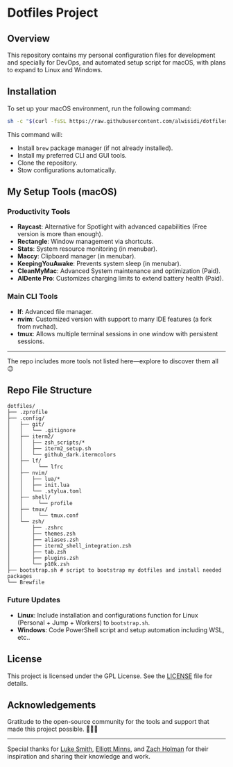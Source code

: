 # Dotfiles Project

## Overview
This repository contains my personal configuration files for development and specially for DevOps, and automated setup script for macOS, with plans to expand to Linux and Windows.

## Installation
To set up your macOS environment, run the following command:
```bash
sh -c "$(curl -fsSL https://raw.githubusercontent.com/alwisidi/dotfiles/main/bootstrap.sh)"
```
This command will:
- Install `brew` package manager (if not already installed).
- Install my preferred CLI and GUI tools.
- Clone the repository.
- Stow configurations automatically.

## My Setup Tools (macOS)
### Productivity Tools
- **Raycast**: Alternative for Spotlight with advanced capabilities (Free version is more than enough).
- **Rectangle**: Window management via shortcuts.
- **Stats**: System resource monitoring (in menubar).
- **Maccy**: Clipboard manager (in menubar).
- **KeepingYouAwake**: Prevents system sleep (in menubar).
- **CleanMyMac**: Advanced System maintenance and optimization (Paid).
- **AlDente Pro**: Customizes charging limits to extend battery health (Paid).

### Main CLI Tools
- **lf**: Advanced file manager.
- **nvim**: Customized version with support to many IDE features (a fork from nvchad).
- **tmux**: Allows multiple terminal sessions in one window with persistent sessions.

---
The repo includes more tools not listed here—explore to discover them all 😉


## Repo File Structure
```
dotfiles/
├── .zprofile
├── .config/
│   ├── git/
│   │   └── .gitignore
│   ├── iterm2/
│   │   ├── zsh_scripts/*
│   │   ├── iterm2_setup.sh
│   │   └── github_dark.itermcolors
│   ├── lf/
│   │     └── lfrc
│   ├── nvim/
│   │   ├── lua/*
│   │   ├── init.lua
│   │   └── .stylua.toml
│   ├── shell/
│   │     └── profile
│   ├── tmux/
│   │     └── tmux.conf
│   └── zsh/
│       ├── .zshrc
│       ├── themes.zsh
│       ├── aliases.zsh
│       ├── iterm2_shell_integration.zsh
│       ├── tab.zsh
│       ├── plugins.zsh
│       └── p10k.zsh
├── bootstrap.sh # script to bootstrap my dotfiles and install needed packages
└── Brewfile
```

### Future Updates
- **Linux**: Include installation and configurations function for Linux (Personal + Jump + Workers) to `bootstrap.sh`.
- **Windows**: Code PowerShell script and setup automation including WSL, etc..

## License
This project is licensed under the GPL License. See the [LICENSE](./LICENSE) file for details.

## Acknowledgements
Gratitude to the open-source community for the tools and support that made this project possible. 🌟✨🙏

---
Special thanks for [Luke Smith](https://github.com/LukeSmithxyz), [Elliott Minns](https://github.com/elliottminns), and [Zach Holman](https://github.com/holman) for their inspiration and sharing their knowledge and work.